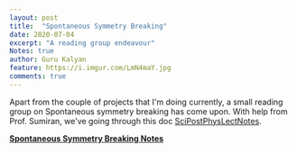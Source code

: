 ```yaml
---
layout: post
title:  "Spontaneous Symmetry Breaking"
date: 2020-07-04
excerpt: "A reading group endeavour"
Notes: true
author: Guru Kalyan
feature: https://i.imgur.com/LmN4maY.jpg
comments: true
---
```

Apart from the couple of projects that I'm doing currently, a small reading group
on Spontaneous symmetry breaking has come upon.
With help from Prof. Sumiran, we've going through this doc [SciPostPhysLectNotes](https://scipost.org/SciPostPhysLectNotes.11/pdf).

**<a href="https://guruzeta.github.io/sun/pdfs/SSB_Notes-5.pdf" target="_blank">
Spontaneous Symmetry
Breaking Notes</a>**

